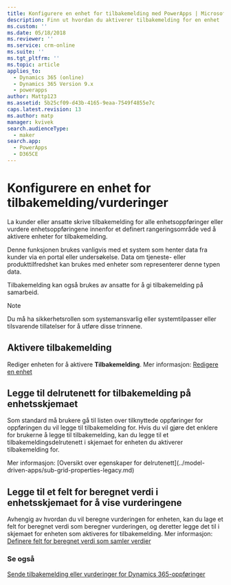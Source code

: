 ```yaml
---
title: Konfigurere en enhet for tilbakemelding med PowerApps | MicrosoftDocs
description: Finn ut hvordan du aktiverer tilbakemelding for en enhet
ms.custom: ''
ms.date: 05/18/2018
ms.reviewer: ''
ms.service: crm-online
ms.suite: ''
ms.tgt_pltfrm: ''
ms.topic: article
applies_to:
  - Dynamics 365 (online)
  - Dynamics 365 Version 9.x
  - powerapps
author: Mattp123
ms.assetid: 5b25cf09-d43b-4165-9eaa-7549f4855e7c
caps.latest.revision: 13
ms.author: matp
manager: kvivek
search.audienceType:
  - maker
search.app:
  - PowerApps
  - D365CE
---
```

# <a name="configure-an-entity-for-feedbackratings"></a>Konfigurere en enhet for tilbakemelding/vurderinger

La kunder eller ansatte skrive tilbakemelding for alle enhetsoppføringer eller vurdere enhetsoppføringene innenfor et definert rangeringsområde ved å aktivere enheter for tilbakemelding.  

Denne funksjonen brukes vanligvis med et system som henter data fra kunder via en portal eller undersøkelse. Data om tjeneste- eller produkttilfredshet kan brukes med enheter som representerer denne typen data.

Tilbakemelding kan også brukes av ansatte for å gi tilbakemelding på samarbeid.

> [!NOTE]
> Du må ha sikkerhetsrollen som systemansvarlig eller systemtilpasser eller tilsvarende tillatelser for å utføre disse trinnene.
  
## <a name="enable-feedback"></a>Aktivere tilbakemelding  
  
Rediger enheten for å aktivere **Tilbakemelding**. Mer informasjon: [Redigere en enhet](edit-entities.md)
  
## <a name="add-a-subgrid-for-feedback-on-the-entity-form"></a>Legge til delrutenett for tilbakemelding på enhetsskjemaet  

Som standard må brukere gå til listen over tilknyttede oppføringer for oppføringen du vil legge til tilbakemelding for. Hvis du vil gjøre det enklere for brukerne å legge til tilbakemelding, kan du legge til et tilbakemeldingsdelrutenett i skjemaet for enheten du aktiverer tilbakemelding for.  

<!-- This is the closest I could find to a topic about adding an subgrid to a form. --> Mer informasjon: [Oversikt over egenskaper for delrutenett](../model-driven-apps/sub-grid-properties-legacy.md)

## <a name="add-a-rollup-field--to-the-entity-form-to-show-the-ratings"></a>Legge til et felt for beregnet verdi i enhetsskjemaet for å vise vurderingene  

Avhengig av hvordan du vil beregne vurderingen for enheten, kan du lage et felt for beregnet verdi som beregner vurderingen, og deretter legge det til i skjemaet for enheten som aktiveres for tilbakemelding. Mer informasjon: [Definere felt for beregnet verdi som samler verdier](define-rollup-fields.md)
  
### <a name="see-also"></a>Se også  
 [Sende tilbakemelding eller vurderinger for Dynamics 365-oppføringer](/dynamics365/customer-engagement/basics/submit-feedback-ratings)
